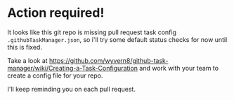 # Action required!

It looks like this git repo is missing pull request task config `.githubTaskManager.json`, so i'll try some default status checks for now until this is fixed.

Take a look at https://github.com/wyvern8/github-task-manager/wiki/Creating-a-Task-Configuration
and work with your team to create a config file for your repo.

I'll keep reminding you on each pull request.